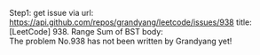 Step1: get issue via url: https://api.github.com/repos/grandyang/leetcode/issues/938 
 title:[LeetCode] 938. Range Sum of BST 
 body:  
 The problem No.938 has not been written by Grandyang yet!
